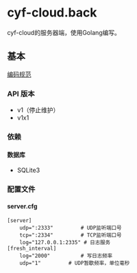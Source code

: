 # cyf-cloud.back

cyf-cloud的服务器端，使用Golang编写。

## 基本

[编码规范](https://github.com/cyf-gh/api.cyf-cloud/blob/master/CODE_STD.md)

### API 版本
* v1（停止维护）
* v1x1 

### 依赖
#### 数据库
* SQLite3

### 配置文件 
#### server.cfg
```
[server]
    udp=":2333"			# UDP监听端口号
    tcp=":2334"			# TCP监听端口号
    log="127.0.0.1:2335" # 日志服务
[fresh_interval]
    log="2000"			# 写日志频率
    udp="1"			# UDP暂歇频率，单位毫秒
```

